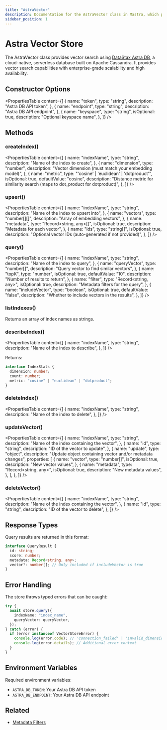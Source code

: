 ```yaml
---
title: "AstraVector"
description: Documentation for the AstraVector class in Mastra, which provides vector search using DataStax Astra DB.
sidebar_position: 1
---
```


# Astra Vector Store

The AstraVector class provides vector search using [DataStax Astra DB](https://www.datastax.com/products/datastax-astra), a cloud-native, serverless database built on Apache Cassandra.
It provides vector search capabilities with enterprise-grade scalability and high availability.

## Constructor Options

<PropertiesTable
content={[
{
name: "token",
type: "string",
description: "Astra DB API token",
},
{
name: "endpoint",
type: "string",
description: "Astra DB API endpoint",
},
{
name: "keyspace",
type: "string",
isOptional: true,
description: "Optional keyspace name",
},
]}
/>

## Methods

### createIndex()

<PropertiesTable
content={[
{
name: "indexName",
type: "string",
description: "Name of the index to create",
},
{
name: "dimension",
type: "number",
description: "Vector dimension (must match your embedding model)",
},
{
name: "metric",
type: "'cosine' | 'euclidean' | 'dotproduct'",
isOptional: true,
defaultValue: "cosine",
description:
"Distance metric for similarity search (maps to dot_product for dotproduct)",
},
]}
/>

### upsert()

<PropertiesTable
content={[
{
name: "indexName",
type: "string",
description: "Name of the index to upsert into",
},
{
name: "vectors",
type: "number[][]",
description: "Array of embedding vectors",
},
{
name: "metadata",
type: "Record<string, any>[]",
isOptional: true,
description: "Metadata for each vector",
},
{
name: "ids",
type: "string[]",
isOptional: true,
description: "Optional vector IDs (auto-generated if not provided)",
},
]}
/>

### query()

<PropertiesTable
content={[
{
name: "indexName",
type: "string",
description: "Name of the index to query",
},
{
name: "queryVector",
type: "number[]",
description: "Query vector to find similar vectors",
},
{
name: "topK",
type: "number",
isOptional: true,
defaultValue: "10",
description: "Number of results to return",
},
{
name: "filter",
type: "Record<string, any>",
isOptional: true,
description: "Metadata filters for the query",
},
{
name: "includeVector",
type: "boolean",
isOptional: true,
defaultValue: "false",
description: "Whether to include vectors in the results",
},
]}
/>

### listIndexes()

Returns an array of index names as strings.

### describeIndex()

<PropertiesTable
content={[
{
name: "indexName",
type: "string",
description: "Name of the index to describe",
},
]}
/>

Returns:

```typescript copy
interface IndexStats {
  dimension: number;
  count: number;
  metric: "cosine" | "euclidean" | "dotproduct";
}
```

### deleteIndex()

<PropertiesTable
content={[
{
name: "indexName",
type: "string",
description: "Name of the index to delete",
},
]}
/>

### updateVector()

<PropertiesTable
content={[
{
name: "indexName",
type: "string",
description: "Name of the index containing the vector",
},
{
name: "id",
type: "string",
description: "ID of the vector to update",
},
{
name: "update",
type: "object",
description: "Update object containing vector and/or metadata changes",
properties: [
{
name: "vector",
type: "number[]",
isOptional: true,
description: "New vector values",
},
{
name: "metadata",
type: "Record<string, any>",
isOptional: true,
description: "New metadata values",
},
],
},
]}
/>

### deleteVector()

<PropertiesTable
content={[
{
name: "indexName",
type: "string",
description: "Name of the index containing the vector",
},
{
name: "id",
type: "string",
description: "ID of the vector to delete",
},
]}
/>

## Response Types

Query results are returned in this format:

```typescript copy
interface QueryResult {
  id: string;
  score: number;
  metadata: Record<string, any>;
  vector?: number[]; // Only included if includeVector is true
}
```

## Error Handling

The store throws typed errors that can be caught:

```typescript copy
try {
  await store.query({
    indexName: "index_name",
    queryVector: queryVector,
  });
} catch (error) {
  if (error instanceof VectorStoreError) {
    console.log(error.code); // 'connection_failed' | 'invalid_dimension' | etc
    console.log(error.details); // Additional error context
  }
}
```

## Environment Variables

Required environment variables:

- `ASTRA_DB_TOKEN`: Your Astra DB API token
- `ASTRA_DB_ENDPOINT`: Your Astra DB API endpoint

## Related

- [Metadata Filters](../rag/metadata-filters)

